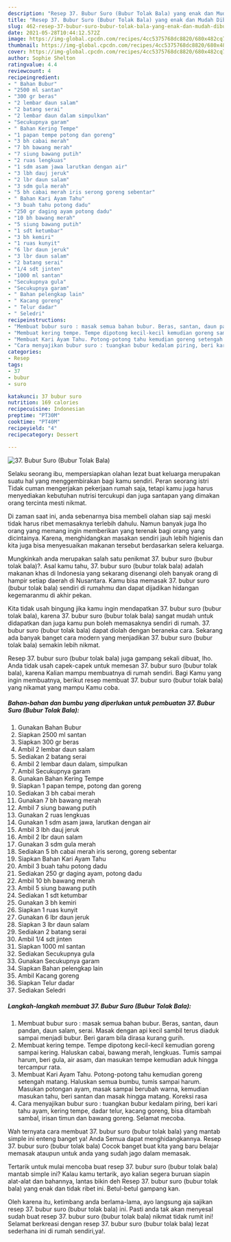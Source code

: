 ```yaml
---
description: "Resep 37. Bubur Suro (Bubur Tolak Bala) yang enak dan Mudah Dibuat"
title: "Resep 37. Bubur Suro (Bubur Tolak Bala) yang enak dan Mudah Dibuat"
slug: 462-resep-37-bubur-suro-bubur-tolak-bala-yang-enak-dan-mudah-dibuat
date: 2021-05-28T10:44:12.572Z
image: https://img-global.cpcdn.com/recipes/4cc5375768dc8820/680x482cq70/37-bubur-suro-bubur-tolak-bala-foto-resep-utama.jpg
thumbnail: https://img-global.cpcdn.com/recipes/4cc5375768dc8820/680x482cq70/37-bubur-suro-bubur-tolak-bala-foto-resep-utama.jpg
cover: https://img-global.cpcdn.com/recipes/4cc5375768dc8820/680x482cq70/37-bubur-suro-bubur-tolak-bala-foto-resep-utama.jpg
author: Sophie Shelton
ratingvalue: 4.4
reviewcount: 4
recipeingredient:
- " Bahan Bubur"
- "2500 ml santan"
- "300 gr beras"
- "2 lembar daun salam"
- "2 batang serai"
- "2 lembar daun dalam simpulkan"
- "Secukupnya garam"
- " Bahan Kering Tempe"
- "1 papan tempe potong dan goreng"
- "3 bh cabai merah"
- "7 bh bawang merah"
- "7 siung bawang putih"
- "2 ruas lengkuas"
- "1 sdm asam jawa larutkan dengan air"
- "3 lbh dauj jeruk"
- "2 lbr daun salam"
- "3 sdm gula merah"
- "5 bh cabai merah iris serong goreng sebentar"
- " Bahan Kari Ayam Tahu"
- "3 buah tahu potong dadu"
- "250 gr daging ayam potong dadu"
- "10 bh bawang merah"
- "5 siung bawang putih"
- "1 sdt ketumbar"
- "3 bh kemiri"
- "1 ruas kunyit"
- "6 lbr daun jeruk"
- "3 lbr daun salam"
- "2 batang serai"
- "1/4 sdt jinten"
- "1000 ml santan"
- "Secukupnya gula"
- "Secukupnya garam"
- " Bahan pelengkap lain"
- " Kacang goreng"
- " Telur dadar"
- " Seledri"
recipeinstructions:
- "Membuat bubur suro : masak semua bahan bubur. Beras, santan, daun pandan, daun salam, serai. Masak dengan api kecil sambil terus diaduk sampai menjadi bubur. Beri garam bila dirasa kurang gurih."
- "Membuat kering tempe. Tempe dipotong kecil-kecil kemudian goreng sampai kering. Haluskan cabai, bawang merah, lengkuas. Tumis sampai harum, beri gula, air asam, dan masukan tempe kemudian aduk hingga tercampur rata."
- "Membuat Kari Ayam Tahu. Potong-potong tahu kemudian goreng setengah matang. Haluskan semua bumbu, tumis sampai harum. Masukan potongan ayam, masak sampai berubah warna, kemudian masukan tahu, beri santan dan masak hingga matang. Koreksi rasa"
- "Cara menyajikan bubur suro : tuangkan bubur kedalam piring, beri kari tahu ayam, kering tempe, dadar telur, kacang goreng, bisa ditambah sambal, irisan timun dan bawang goreng. Selamat mecoba."
categories:
- Resep
tags:
- 37
- bubur
- suro

katakunci: 37 bubur suro 
nutrition: 169 calories
recipecuisine: Indonesian
preptime: "PT30M"
cooktime: "PT40M"
recipeyield: "4"
recipecategory: Dessert

---
```



![37. Bubur Suro (Bubur Tolak Bala)](https://img-global.cpcdn.com/recipes/4cc5375768dc8820/680x482cq70/37-bubur-suro-bubur-tolak-bala-foto-resep-utama.jpg)

Selaku seorang ibu, mempersiapkan olahan lezat buat keluarga merupakan suatu hal yang menggembirakan bagi kamu sendiri. Peran seorang istri Tidak cuman mengerjakan pekerjaan rumah saja, tetapi kamu juga harus menyediakan kebutuhan nutrisi tercukupi dan juga santapan yang dimakan orang tercinta mesti nikmat.

Di zaman  saat ini, anda sebenarnya bisa membeli olahan siap saji meski tidak harus ribet memasaknya terlebih dahulu. Namun banyak juga lho orang yang memang ingin memberikan yang terenak bagi orang yang dicintainya. Karena, menghidangkan masakan sendiri jauh lebih higienis dan kita juga bisa menyesuaikan makanan tersebut berdasarkan selera keluarga. 



Mungkinkah anda merupakan salah satu penikmat 37. bubur suro (bubur tolak bala)?. Asal kamu tahu, 37. bubur suro (bubur tolak bala) adalah makanan khas di Indonesia yang sekarang disenangi oleh banyak orang di hampir setiap daerah di Nusantara. Kamu bisa memasak 37. bubur suro (bubur tolak bala) sendiri di rumahmu dan dapat dijadikan hidangan kegemaranmu di akhir pekan.

Kita tidak usah bingung jika kamu ingin mendapatkan 37. bubur suro (bubur tolak bala), karena 37. bubur suro (bubur tolak bala) sangat mudah untuk didapatkan dan juga kamu pun boleh memasaknya sendiri di rumah. 37. bubur suro (bubur tolak bala) dapat diolah dengan beraneka cara. Sekarang ada banyak banget cara modern yang menjadikan 37. bubur suro (bubur tolak bala) semakin lebih nikmat.

Resep 37. bubur suro (bubur tolak bala) juga gampang sekali dibuat, lho. Anda tidak usah capek-capek untuk memesan 37. bubur suro (bubur tolak bala), karena Kalian mampu membuatnya di rumah sendiri. Bagi Kamu yang ingin membuatnya, berikut resep membuat 37. bubur suro (bubur tolak bala) yang nikamat yang mampu Kamu coba.

<!--inarticleads1-->

##### Bahan-bahan dan bumbu yang diperlukan untuk pembuatan 37. Bubur Suro (Bubur Tolak Bala):

1. Gunakan  Bahan Bubur
1. Siapkan 2500 ml santan
1. Siapkan 300 gr beras
1. Ambil 2 lembar daun salam
1. Sediakan 2 batang serai
1. Ambil 2 lembar daun dalam, simpulkan
1. Ambil Secukupnya garam
1. Gunakan  Bahan Kering Tempe
1. Siapkan 1 papan tempe, potong dan goreng
1. Sediakan 3 bh cabai merah
1. Gunakan 7 bh bawang merah
1. Ambil 7 siung bawang putih
1. Gunakan 2 ruas lengkuas
1. Gunakan 1 sdm asam jawa, larutkan dengan air
1. Ambil 3 lbh dauj jeruk
1. Ambil 2 lbr daun salam
1. Gunakan 3 sdm gula merah
1. Sediakan 5 bh cabai merah iris serong, goreng sebentar
1. Siapkan  Bahan Kari Ayam Tahu
1. Ambil 3 buah tahu potong dadu
1. Sediakan 250 gr daging ayam, potong dadu
1. Ambil 10 bh bawang merah
1. Ambil 5 siung bawang putih
1. Sediakan 1 sdt ketumbar
1. Gunakan 3 bh kemiri
1. Siapkan 1 ruas kunyit
1. Gunakan 6 lbr daun jeruk
1. Siapkan 3 lbr daun salam
1. Sediakan 2 batang serai
1. Ambil 1/4 sdt jinten
1. Siapkan 1000 ml santan
1. Sediakan Secukupnya gula
1. Gunakan Secukupnya garam
1. Siapkan  Bahan pelengkap lain
1. Ambil  Kacang goreng
1. Siapkan  Telur dadar
1. Sediakan  Seledri




<!--inarticleads2-->

##### Langkah-langkah membuat 37. Bubur Suro (Bubur Tolak Bala):

1. Membuat bubur suro : masak semua bahan bubur. Beras, santan, daun pandan, daun salam, serai. Masak dengan api kecil sambil terus diaduk sampai menjadi bubur. Beri garam bila dirasa kurang gurih.
1. Membuat kering tempe. Tempe dipotong kecil-kecil kemudian goreng sampai kering. Haluskan cabai, bawang merah, lengkuas. Tumis sampai harum, beri gula, air asam, dan masukan tempe kemudian aduk hingga tercampur rata.
1. Membuat Kari Ayam Tahu. Potong-potong tahu kemudian goreng setengah matang. Haluskan semua bumbu, tumis sampai harum. Masukan potongan ayam, masak sampai berubah warna, kemudian masukan tahu, beri santan dan masak hingga matang. Koreksi rasa
1. Cara menyajikan bubur suro : tuangkan bubur kedalam piring, beri kari tahu ayam, kering tempe, dadar telur, kacang goreng, bisa ditambah sambal, irisan timun dan bawang goreng. Selamat mecoba.




Wah ternyata cara membuat 37. bubur suro (bubur tolak bala) yang mantab simple ini enteng banget ya! Anda Semua dapat menghidangkannya. Resep 37. bubur suro (bubur tolak bala) Cocok banget buat kita yang baru belajar memasak ataupun untuk anda yang sudah jago dalam memasak.

Tertarik untuk mulai mencoba buat resep 37. bubur suro (bubur tolak bala) mantab simple ini? Kalau kamu tertarik, ayo kalian segera buruan siapin alat-alat dan bahannya, lantas bikin deh Resep 37. bubur suro (bubur tolak bala) yang enak dan tidak ribet ini. Betul-betul gampang kan. 

Oleh karena itu, ketimbang anda berlama-lama, ayo langsung aja sajikan resep 37. bubur suro (bubur tolak bala) ini. Pasti anda tak akan menyesal sudah buat resep 37. bubur suro (bubur tolak bala) nikmat tidak rumit ini! Selamat berkreasi dengan resep 37. bubur suro (bubur tolak bala) lezat sederhana ini di rumah sendiri,ya!.

